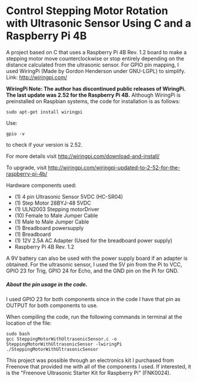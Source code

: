 # Control Stepping Motor Rotation with Ultrasonic Sensor Using C and a Raspberry Pi 4B

A project based on C that uses a Raspberry Pi 4B Rev. 1.2 board to make a stepping motor move counterclockwise or stop entirely depending on the distance calculated from the ultrasonic sensor. 
For GPIO pin mapping, I used WiringPi (Made by Gordon Henderson under GNU-LGPL) to simplify. 
Link: http://wiringpi.com/

**WiringPi Note: The author has discontinued public releases of WiringPi. The last update was 2.52 for the Raspberry Pi 4B.** 
Although WiringPi is preinstalled on Raspbian systems, the code for installation is as follows:
```
sudo apt-get install wiringpi
```
Use:
```
gpio -v
```
to check if your version is 2.52.

For more details visit http://wiringpi.com/download-and-install/

To upgrade, visit http://wiringpi.com/wiringpi-updated-to-2-52-for-the-raspberry-pi-4b/

Hardware components used:
- (1) 4 pin Ultrasonic Sensor 5VDC (HC-SR04) 
- (1) Step Motor 28BYJ-48 5VDC
- (1) ULN2003 Stepping motorDriver
- (10) Female to Male Jumper Cable
- (1) Male to Male Jumper Cable 
- (1) Breadboard powersupply 
- (1) Breadboard
- (1) 12V 2.5A AC Adapter (Used for the breadboard power supply)
- Raspberry Pi 4B Rev. 1.2

A 9V battery can also be used with the power supply board if an adapter is obtained.
For the ultrasonic sensor, I used the 5V pin from the Pi to VCC, GPIO 23 for Trig, GPIO 24 for Echo, and the GND pin on the Pi for GND. 

##### About the pin usage in the code.
I used GPIO 23 for both components since in the code I have that pin as OUTPUT for both components to use.  

When compiling the code, run the following commands in terminal at the location of the file:
```
sudo bash
gcc SteppingMotorWithUltrasonicSensor.c -o SteppingMotorWithUltrasonicSensor -lwiringPi 
./SteppingMotorWithUltrasonicSensor
```

This project was possible through an electronics kit I purchased from Freenove that provided me
with all of the components I used. If interested, it is the "Freenove Ultrasonic Starter Kit for Raspberry Pi" (FNK0024).